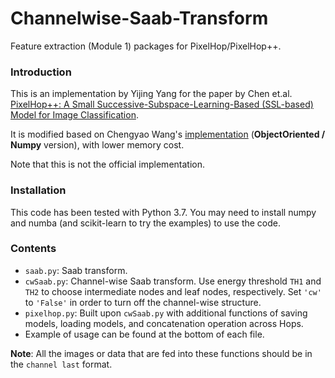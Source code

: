 # Channelwise-Saab-Transform
Feature extraction (Module 1) packages for PixelHop/PixelHop++.

### Introduction
This is an implementation by Yijing Yang for the paper by Chen et.al. [PixelHop++: A Small Successive-Subspace-Learning-Based (SSL-based) Model for Image Classification](https://arxiv.org/abs/2002.03141). 

It is modified based on Chengyao Wang's [implementation](https://github.com/ChengyaoWang/PixelHop-_c-wSaab) (**ObjectOriented / Numpy** version), with lower memory cost. 

Note that this is not the official implementation. 

### Installation
This code has been tested with Python 3.7. You may need to install numpy and numba (and scikit-learn to try the examples) to use the code.

### Contents
* `saab.py`: Saab transform.
* `cwSaab.py`: Channel-wise Saab transform. Use energy threshold `TH1` and `TH2` to choose intermediate nodes and leaf nodes, respectively. Set `'cw'` to `'False'`  in order to turn off the channel-wise structure.
* `pixelhop.py`: Built upon `cwSaab.py` with additional functions of saving models, loading models, and concatenation operation across Hops.
* Example of usage can be found at the bottom of each file. 

 **Note**: All the images or data that are fed into these functions should be in the `channel last` format.
